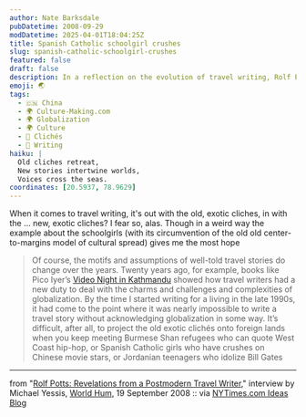 ```yaml
---
author: Nate Barksdale
pubDatetime: 2008-09-29
modDatetime: 2025-04-01T18:04:25Z
title: Spanish Catholic schoolgirl crushes
slug: spanish-catholic-schoolgirl-crushes
featured: false
draft: false
description: In a reflection on the evolution of travel writing, Rolf Potts discusses the complexities of globalization and the shifting narratives in contemporary travel stories.
emoji: 🌏
tags:
  - 🇨🇳 China
  - 🌍 Culture-Making.com
  - 🌍 Globalization
  - 🌍 Culture
  - 📖 Clichés
  - 📝 Writing
haiku: |
  Old cliches retreat,  
  New stories intertwine worlds,  
  Voices cross the seas.
coordinates: [20.5937, 78.9629]
---
```


When it comes to travel writing, it's out with the old, exotic cliches, in with the ... new, exotic cliches? I fear so, alas. Though in a weird way the example about the schoolgirls (with its circumvention of the old old center-to-margins model of cultural spread) gives me the most hope

> Of course, the motifs and assumptions of well-told travel stories do change over the years. Twenty years ago, for example, books like Pico Iyer’s [Video Night in Kathmandu](http://www.worldhum.com/weblog/item/no_8_video_night_in_kathmandu_by_pico_iyer_20060525/ "Video Night in Kathmandu") showed how travel writers had a new duty to deal with the charms and challenges and complexities of globalization. By the time I started writing for a living in the late 1990s, it had come to the point where it was nearly impossible to write a travel story without acknowledging globalization in some way. It’s difficult, after all, to project the old exotic clichés onto foreign lands when you keep meeting Burmese Shan refugees who can quote West Coast hip-hop, or Spanish Catholic girls who have crushes on Chinese movie stars, or Jordanian teenagers who idolize Bill Gates

---

from "[Rolf Potts: Revelations from a Postmodern Travel Writer](http://www.worldhum.com/qanda/item/rolf_potts_revelations_from_a_postmodern_travel_writer_20080918/)," interview by Michael Yessis, [World Hum](http://www.worldhum.com/qanda/item/rolf_potts_revelations_from_a_postmodern_travel_writer_20080918/), 19 September 2008 :: via [NYTimes.com Ideas Blog](http://ideas.blogs.nytimes.com/2008/09/29/travel-writing-has-moved-on/)
